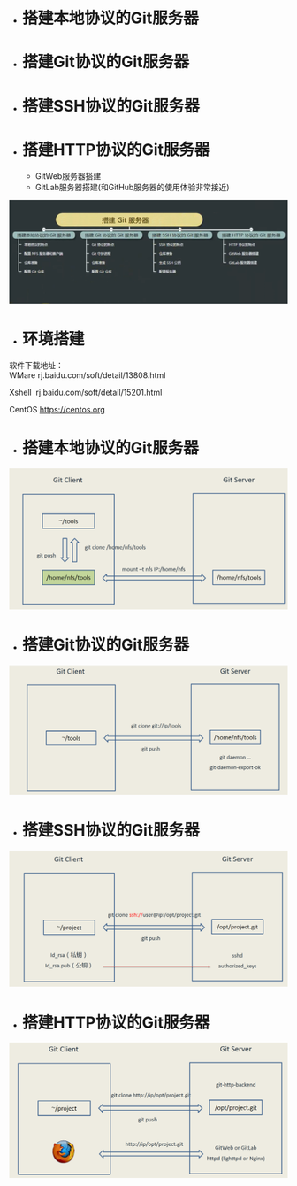 - # 搭建本地协议的Git服务器  
- # 搭建Git协议的Git服务器  
- # 搭建SSH协议的Git服务器  　
- # 搭建HTTP协议的Git服务器  
	- GitWeb服务器搭建    
	- GitLab服务器搭建(和GitHub服务器的使用体验非常接近)    
	
![](https://github.com/havenow/my-git/blob/master/images/git-server.png)  

		
- # 环境搭建  
软件下载地址：    
WMare 	rj.baidu.com/soft/detail/13808.html    		

Xshell  rj.baidu.com/soft/detail/15201.html    		

CentOS	https://centos.org    		

- # 搭建本地协议的Git服务器  
![](https://github.com/havenow/my-git/blob/master/images/git%E6%9C%AC%E5%9C%B0%E5%8D%8F%E8%AE%AE%E6%9C%8D%E5%8A%A1%E5%99%A8.png)

- # 搭建Git协议的Git服务器  
![](https://github.com/havenow/my-git/blob/master/images/git%E5%8D%8F%E8%AE%AE%E6%9C%8D%E5%8A%A1%E5%99%A8.png)

- # 搭建SSH协议的Git服务器  　
![](https://github.com/havenow/my-git/blob/master/images/gitSSH%E5%8D%8F%E8%AE%AE%E6%9C%8D%E5%8A%A1%E5%99%A8.png)

- # 搭建HTTP协议的Git服务器  
![](https://github.com/havenow/my-git/blob/master/images/gitWeb%E5%8D%8F%E8%AE%AE%E6%9C%8D%E5%8A%A1%E5%99%A8.png)  
